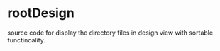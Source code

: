 # rootDesign
source code for display the directory files in design view with sortable functinoality.
